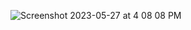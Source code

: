 
![Screenshot 2023-05-27 at 4 08 08 PM](https://github.com/sprosperdev/weddingdressemail/assets/64977359/486edd86-8dde-44f2-ac3f-ef29910e0341)
